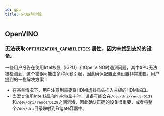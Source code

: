 ```yaml
---
id: gpu
title: GPU故障排除
---
```


## OpenVINO

### 无法获取 `OPTIMIZATION_CAPABILITIES` 属性，因为未找到支持的设备。

一些用户报告在使用Intel核显（iGPU）和OpenVINO时遇到问题，其中GPU无法被检测到。这个错误可能由多种问题引起，因此确保配置正确设置非常重要。用户提到的一些解决方案：

- 在某些情况下，用户注意到需要将HDMI虚拟插头插入主板的HDMI端口。
- 当混合使用Intel核显和Nvidia显卡时，设备可能会在`/dev/dri/renderD128`和`/dev/dri/renderD129`之间混淆，因此确认正确的设备很重要，或者将整个`/dev/dri`目录映射到Frigate容器中。